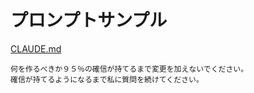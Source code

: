 # プロンプトサンプル

[CLAUDE.md](CLAUDE.md])

```
何を作るべきか９５％の確信が持てるまで変更を加えないでください。
確信が持てるようになるまで私に質問を続けてください。
```
